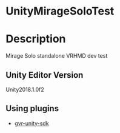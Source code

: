 # UnityMirageSoloTest

# Description
Mirage Solo standalone VRHMD dev test

## Unity Editor Version
Unity2018.1.0f2

## Using plugins

- [gvr-unity-sdk](https://github.com/googlevr/gvr-unity-sdk)
